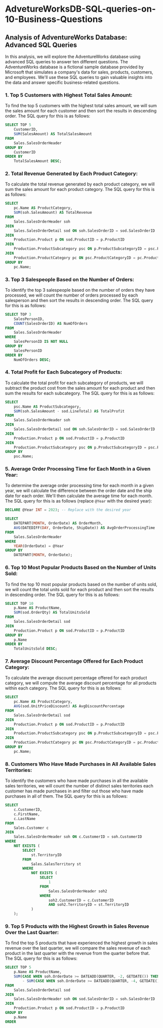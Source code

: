 # AdvetureWorksDB-SQL-queries-on-10-Business-Questions
## Analysis of AdventureWorks Database: Advanced SQL Queries

In this analysis, we will explore the AdventureWorks database using advanced SQL queries to answer ten different questions. The AdventureWorks database is a fictional sample database provided by Microsoft that simulates a company's data for sales, products, customers, and employees. We'll use these SQL queries to gain valuable insights into the data and answer specific business-related questions.

### 1. Top 5 Customers with Highest Total Sales Amount:

To find the top 5 customers with the highest total sales amount, we will sum the sales amount for each customer and then sort the results in descending order. The SQL query for this is as follows:

```sql
SELECT TOP 5
    CustomerID,
    SUM(SalesAmount) AS TotalSalesAmount
FROM
    Sales.SalesOrderHeader
GROUP BY
    CustomerID
ORDER BY
    TotalSalesAmount DESC;
```

### 2. Total Revenue Generated by Each Product Category:

To calculate the total revenue generated by each product category, we will sum the sales amount for each product category. The SQL query for this is as follows:

```sql
SELECT
    pc.Name AS ProductCategory,
    SUM(soh.SalesAmount) AS TotalRevenue
FROM
    Sales.SalesOrderHeader soh
JOIN
    Sales.SalesOrderDetail sod ON soh.SalesOrderID = sod.SalesOrderID
JOIN
    Production.Product p ON sod.ProductID = p.ProductID
JOIN
    Production.ProductSubcategory psc ON p.ProductSubcategoryID = psc.ProductSubcategoryID
JOIN
    Production.ProductCategory pc ON psc.ProductCategoryID = pc.ProductCategoryID
GROUP BY
    pc.Name;
```

### 3. Top 3 Salespeople Based on the Number of Orders:

To identify the top 3 salespeople based on the number of orders they have processed, we will count the number of orders processed by each salesperson and then sort the results in descending order. The SQL query for this is as follows:

```sql
SELECT TOP 3
    SalesPersonID,
    COUNT(SalesOrderID) AS NumOfOrders
FROM
    Sales.SalesOrderHeader
WHERE
    SalesPersonID IS NOT NULL
GROUP BY
    SalesPersonID
ORDER BY
    NumOfOrders DESC;
```

### 4. Total Profit for Each Subcategory of Products:

To calculate the total profit for each subcategory of products, we will subtract the product cost from the sales amount for each product and then sum the results for each subcategory. The SQL query for this is as follows:

```sql
SELECT
    psc.Name AS ProductSubcategory,
    SUM(soh.SalesAmount - sod.LineTotal) AS TotalProfit
FROM
    Sales.SalesOrderHeader soh
JOIN
    Sales.SalesOrderDetail sod ON soh.SalesOrderID = sod.SalesOrderID
JOIN
    Production.Product p ON sod.ProductID = p.ProductID
JOIN
    Production.ProductSubcategory psc ON p.ProductSubcategoryID = psc.ProductSubcategoryID
GROUP BY
    psc.Name;
```

### 5. Average Order Processing Time for Each Month in a Given Year:

To determine the average order processing time for each month in a given year, we will calculate the difference between the order date and the ship date for each order. We'll then calculate the average time for each month. The SQL query for this is as follows (replace `@Year` with the desired year):

```sql
DECLARE @Year INT = 2023; -- Replace with the desired year

SELECT
    DATEPART(MONTH, OrderDate) AS OrderMonth,
    AVG(DATEDIFF(DAY, OrderDate, ShipDate)) AS AvgOrderProcessingTime
FROM
    Sales.SalesOrderHeader
WHERE
    YEAR(OrderDate) = @Year
GROUP BY
    DATEPART(MONTH, OrderDate);
```

### 6. Top 10 Most Popular Products Based on the Number of Units Sold:

To find the top 10 most popular products based on the number of units sold, we will count the total units sold for each product and then sort the results in descending order. The SQL query for this is as follows:

```sql
SELECT TOP 10
    p.Name AS ProductName,
    SUM(sod.OrderQty) AS TotalUnitsSold
FROM
    Sales.SalesOrderDetail sod
JOIN
    Production.Product p ON sod.ProductID = p.ProductID
GROUP BY
    p.Name
ORDER BY
    TotalUnitsSold DESC;
```

### 7. Average Discount Percentage Offered for Each Product Category:

To calculate the average discount percentage offered for each product category, we will compute the average discount percentage for all products within each category. The SQL query for this is as follows:

```sql
SELECT
    pc.Name AS ProductCategory,
    AVG(sod.UnitPriceDiscount) AS AvgDiscountPercentage
FROM
    Sales.SalesOrderDetail sod
JOIN
    Production.Product p ON sod.ProductID = p.ProductID
JOIN
    Production.ProductSubcategory psc ON p.ProductSubcategoryID = psc.ProductSubcategoryID
JOIN
    Production.ProductCategory pc ON psc.ProductCategoryID = pc.ProductCategoryID
GROUP BY
    pc.Name;
```

### 8. Customers Who Have Made Purchases in All Available Sales Territories:

To identify the customers who have made purchases in all the available sales territories, we will count the number of distinct sales territories each customer has made purchases in and filter out those who have made purchases in all of them. The SQL query for this is as follows:

```sql
SELECT
    c.CustomerID,
    c.FirstName,
    c.LastName
FROM
    Sales.Customer c
JOIN
    Sales.SalesOrderHeader soh ON c.CustomerID = soh.CustomerID
WHERE
    NOT EXISTS (
        SELECT
            st.TerritoryID
        FROM
            Sales.SalesTerritory st
        WHERE
            NOT EXISTS (
                SELECT
                    1
                FROM
                    Sales.SalesOrderHeader soh2
                WHERE
                    soh2.CustomerID = c.CustomerID
                    AND soh2.TerritoryID = st.TerritoryID
            )
    );
```

### 9. Top 5 Products with the Highest Growth in Sales Revenue Over the Last Quarter:

To find the top 5 products that have experienced the highest growth in sales revenue over the last quarter, we will compare the sales revenue of each product in the last quarter with the revenue from the quarter before that. The SQL query for this is as follows:

```sql
SELECT TOP 5
    p.Name AS ProductName,
    SUM(CASE WHEN soh.OrderDate >= DATEADD(QUARTER, -2, GETDATE()) THEN sod.LineTotal ELSE 0 END)
        - SUM(CASE WHEN soh.OrderDate >= DATEADD(QUARTER, -4, GETDATE()) AND soh.OrderDate < DATEADD(QUARTER, -2, GETDATE()) THEN sod.LineTotal ELSE 0 END) AS RevenueGrowth
FROM
    Sales.SalesOrderDetail sod
JOIN
    Sales.SalesOrderHeader soh ON sod.SalesOrderID = soh.SalesOrderID
JOIN
    Production.Product p ON sod.ProductID = p.ProductID
GROUP BY
    p.Name
ORDER
